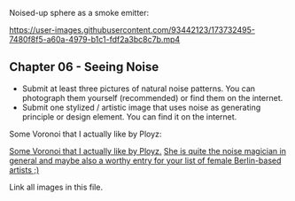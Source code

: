 

Noised-up sphere as a smoke emitter:



https://user-images.githubusercontent.com/93442123/173732495-7480f8f5-a60a-4979-b1c1-fdf2a3bc8c7b.mp4


## Chapter 06 - Seeing Noise 

* Submit at least three pictures of natural noise patterns. You can photograph them yourself (recommended) or find them on the internet.
* Submit one stylized / artistic image that uses noise as generating principle or design element. You can find it on the internet.

Some Voronoi that I actually like by Ployz:

[Some Voronoi that I actually like by Ployz.](https://www.behance.net/gallery/114208311/Voronoi-Syndrome/modules/652627945)
[She is quite the noise magician in general and maybe also a worthy entry for your list of female Berlin-based artists ;)](https://www.behance.net/gallery/105952077/Terra-Incognita/modules/608205499)


Link all images in this file.

